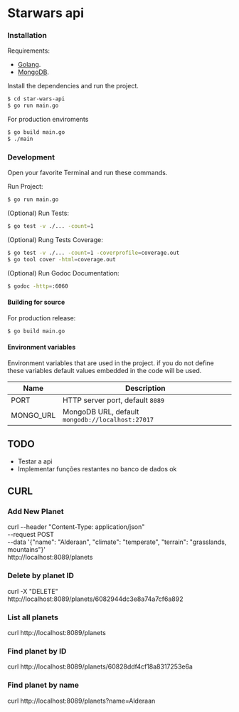 # Starwars api

### Installation

Requirements:

- [Golang](https://golang.org.dl/).
- [MongoDB](https://mongodb.com).

Install the dependencies and run the project.

```bash
$ cd star-wars-api
$ go run main.go
```

For production enviroments

```bash
$ go build main.go
$ ./main
```

### Development
Open your favorite Terminal and run these commands.

Run Project:
```bash
$ go run main.go
```

(Optional) Run Tests:
```bash
$ go test -v ./... -count=1

```

(Optional) Rung Tests Coverage:
```bash
$ go test -v ./... -count=1 -coverprofile=coverage.out
$ go tool cover -html=coverage.out

```
(Optional) Run Godoc Documentation:
```bash
$ godoc -http=:6060
```

#### Building for source
For production release:
```bash
$ go build main.go
```

#### Environment variables
Environment variables that are used in the project. 
if you do not define these variables default values ​​embedded in the code will be used.

| Name                      | Description                                     |
|---------------------------|-------------------------------------------------|
| PORT                      | HTTP server port, default `8089`                |
| MONGO_URL                 | MongoDB URL, default `mongodb://localhost:27017`|

## TODO
* Testar a api
* Implementar funções restantes no banco de dados ok

## CURL
### Add New Planet
curl --header "Content-Type: application/json" \
  --request POST \
  --data '{"name": "Alderaan", "climate": "temperate", "terrain": "grasslands, mountains"}' \
  http://localhost:8089/planets

### Delete by planet ID
curl -X "DELETE" http://localhost:8089/planets/6082944dc3e8a74a7cf6a892

### List all planets
curl http://localhost:8089/planets

### Find planet by ID
curl http://localhost:8089/planets/60828ddf4cf18a8317253e6a

### Find planet by name
curl http://localhost:8089/planets?name=Alderaan
